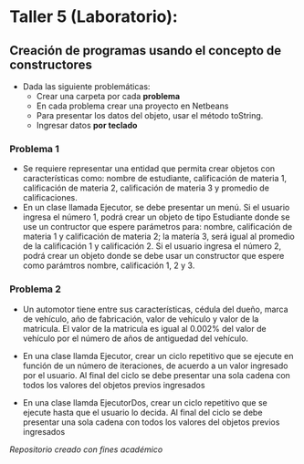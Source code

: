 # Taller 5 (Laboratorio):
## Creación de programas usando el concepto de constructores


* Dada las siguiente problemáticas:
	* Crear una carpeta por cada **problema**
	* En cada problema crear una proyecto en Netbeans 
	* Para presentar los datos del objeto, usar el método toString.
	* Ingresar datos **por teclado**

### Problema 1

* Se requiere representar una entidad que permita crear objetos con características como:  nombre de estudiante, calificación de materia 1, calificación de materia 2, calificación de materia 3 y promedio de calificaciones.
* En un clase llamada Ejecutor, se debe presentar un menú. Si el usuario ingresa
		el número 1, podrá crear un objeto de tipo Estudiante donde se use un
		contructor que espere parámetros para: nombre, calificación de materia
		1 y calificación de materia 2; la matería 3, será igual al promedio de la
		calificación 1 y calificación 2. Si el usuario ingresa el número 2, podrá
		crear un objeto donde se debe usar un constructor que espere como parámtros
		nombre, calificación 1, 2 y 3.

### Problema 2

* Un automotor tiene entre sus características, cédula del dueño, marca de vehículo, año de fabricación, valor de vehículo y valor de la matricula. El valor de la matricula es igual al 0.002% del valor de vehículo por el número de años de antiguedad del vehículo.

* En una clase llamda Ejecutor, crear un ciclo repetitivo que se ejecute en
		función de un número de iteraciones, de acuerdo a un valor ingresado por el
		usuario. Al final del ciclo se debe presentar una sola cadena con todos los
		valores del objetos previos ingresados

* En una clase llamda EjecutorDos, crear un ciclo repetitivo que se ejecute
		hasta que el usuario lo decida. Al final del ciclo se debe presentar 
		una sola cadena con todos los
		valores del objetos previos ingresados



*Repositorio creado con fines académico*
